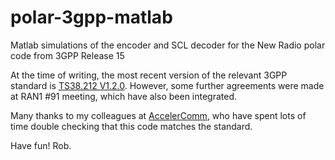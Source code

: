 # polar-3gpp-matlab
Matlab simulations of the encoder and SCL decoder for the New Radio polar code from 3GPP Release 15

At the time of writing, the most recent version of the relevant 3GPP standard is [TS38.212 V1.2.0](http://www.3gpp.org/ftp/TSG_RAN/WG1_RL1/TSGR1_91/Docs/R1-1721049.zip). However, some further agreements were made at RAN1 #91 meeting, which have also been integrated.

Many thanks to my colleagues at [AccelerComm](http://www.accelercomm.com), who have spent lots of time double checking that this code matches the standard.

Have fun! Rob.
